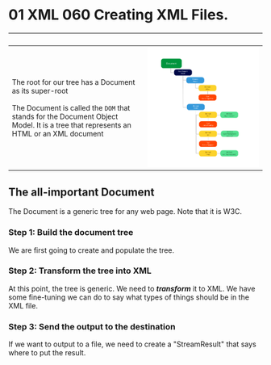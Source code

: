 # 01 XML 060 Creating XML Files.

&nbsp;|&nbsp;
:---|:---:
The root for our tree has a Document as its super-root<br/><br/>The Document is called the `DOM` that stands for the Document Object Model.  It is a tree that represents an HTML or an XML document|![DOM Figure](HTML-DOM-Diagram-PNG.png)

## The all-important Document

The Document is a generic tree for any web page.  Note that it is W3C.

### Step 1: Build the document tree

We are first going to create and populate the tree.

### Step 2: Transform the tree into XML

At this point, the tree is generic.  We need to ***transform*** it to XML.  We have some fine-tuning we can do to say what types of things should be in the XML file.

### Step 3: Send the output to the destination

If we want to output to a file, we need to create a "StreamResult" that says where to put the result.